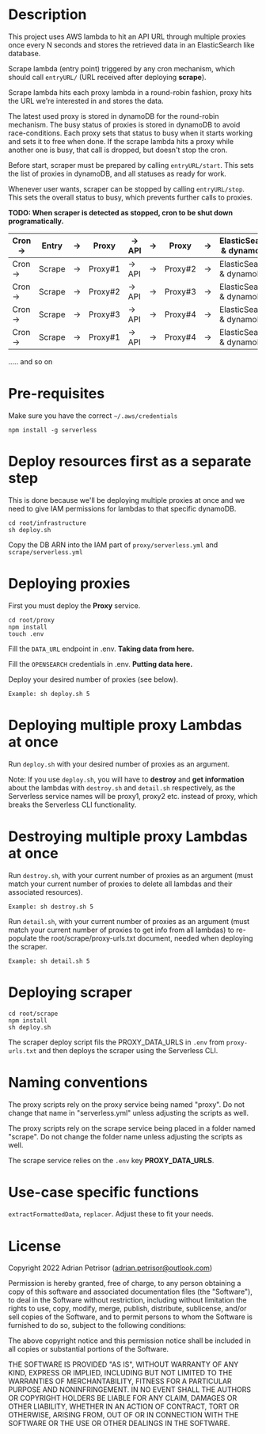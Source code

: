 # Description
This project uses AWS lambda to hit an API URL through multiple proxies once every N seconds and stores the retrieved data in an ElasticSearch like database.

Scrape lambda (entry point) triggered by any cron mechanism, which should call ```entryURL/``` (URL received after deploying <b>scrape</b>).

Scrape lambda hits each proxy lambda in a round-robin fashion, proxy hits the URL we're interested in
and stores the data.

The latest used proxy is stored in dynamoDB for the round-robin mechanism.
The busy status of proxies is stored in dynamoDB to avoid race-conditions. Each proxy sets that status to busy when it starts working and sets it to free when done. If the scrape lambda hits a proxy while another one is busy, that call is dropped, but doesn't stop the cron.

Before start, scraper must be prepared by calling ```entryURL/start```. This sets the list of proxies in dynamoDB, and all statuses as ready for work.

Whenever user wants, scraper can be stopped by calling ```entryURL/stop```. This sets the overall status to busy, which prevents further calls to proxies.

<b>TODO: When scraper is detected as stopped, cron to be shut down programatically.</b>

Cron -> |Entry  | -> | Proxy   | -> API | -> | Proxy   | -> | ElasticSearch & dynamoDB
---     | ---   | ---| ---     | ---    | ---| ---     | ---| ---
Cron -> |Scrape | -> | Proxy#1 | -> API | -> | Proxy#2 | -> | ElasticSearch & dynamoDB
Cron -> |Scrape | -> | Proxy#2 | -> API | -> | Proxy#3 | -> | ElasticSearch & dynamoDB
Cron -> |Scrape | -> | Proxy#3 | -> API | -> | Proxy#4 | -> | ElasticSearch & dynamoDB
Cron -> |Scrape | -> | Proxy#1 | -> API | -> | Proxy#4 | -> | ElasticSearch & dynamoDB
..... and so on

# Pre-requisites
Make sure you have the correct ```~/.aws/credentials```

```
npm install -g serverless
```

# Deploy resources first as a separate step

This is done because we'll be deploying multiple proxies at once and we need to give IAM permissions for lambdas
to that specific dynamoDB.

```
cd root/infrastructure
sh deploy.sh
```

Copy the DB ARN into the IAM part of ```proxy/serverless.yml``` and ```scrape/serverless.yml```

# Deploying proxies
First you must deploy the <b>Proxy</b> service.
```
cd root/proxy
npm install
touch .env
```
Fill the ```DATA_URL``` endpoint in .env. <b>Taking data from here.</b>

Fill the ```OPENSEARCH``` credentials in .env. <b>Putting data here.</b>

Deploy your desired number of proxies (see below).
```
Example: sh deploy.sh 5
```

# Deploying multiple proxy Lambdas at once

Run ```deploy.sh``` with your desired number of proxies as an argument.

Note: If you use ```deploy.sh```, you will have to <b>destroy</b> and <b>get information</b> about the lambdas with ```destroy.sh``` and ```detail.sh``` respectively, as the Serverless service names will be proxy1, proxy2 etc. instead of proxy, which breaks the Serverless CLI functionality.

# Destroying multiple proxy Lambdas at once

Run ```destroy.sh```, with your current number of proxies as an argument (must match your current number of proxies to delete all lambdas and their associated resources).

```
Example: sh destroy.sh 5
```

Run ```detail.sh```, with your current number of proxies as an argument (must match your current number of proxies to get info from all lambdas) to re-populate the root/scrape/proxy-urls.txt document, needed when deploying the scraper.

```
Example: sh detail.sh 5
```

# Deploying scraper
```
cd root/scrape
npm install
sh deploy.sh
```
The scraper deploy script fils the PROXY_DATA_URLS in ```.env``` from ```proxy-urls.txt``` and then deploys the scraper using the Serverless CLI.

# Naming conventions

The proxy scripts rely on the proxy service being named "proxy". Do not change that name in "serverless.yml" unless adjusting the scripts as well.

The proxy scripts rely on the scrape service being placed in a folder named "scrape". Do not change the folder name unless adjusting the scripts as well.

The scrape service relies on the ```.env``` key <b>PROXY_DATA_URLS</b>.

# Use-case specific functions
```extractFormattedData```, ```replacer```. Adjust these to fit your needs.

# License
Copyright 2022 Adrian Petrisor (adrian.petrisor@outlook.com)

Permission is hereby granted, free of charge, to any person obtaining a copy of this software and associated documentation files (the "Software"), to deal in the Software without restriction, including without limitation the rights to use, copy, modify, merge, publish, distribute, sublicense, and/or sell copies of the Software, and to permit persons to whom the Software is furnished to do so, subject to the following conditions:

The above copyright notice and this permission notice shall be included in all copies or substantial portions of the Software.

THE SOFTWARE IS PROVIDED "AS IS", WITHOUT WARRANTY OF ANY KIND, EXPRESS OR IMPLIED, INCLUDING BUT NOT LIMITED TO THE WARRANTIES OF MERCHANTABILITY, FITNESS FOR A PARTICULAR PURPOSE AND NONINFRINGEMENT. IN NO EVENT SHALL THE AUTHORS OR COPYRIGHT HOLDERS BE LIABLE FOR ANY CLAIM, DAMAGES OR OTHER LIABILITY, WHETHER IN AN ACTION OF CONTRACT, TORT OR OTHERWISE, ARISING FROM, OUT OF OR IN CONNECTION WITH THE SOFTWARE OR THE USE OR OTHER DEALINGS IN THE SOFTWARE.